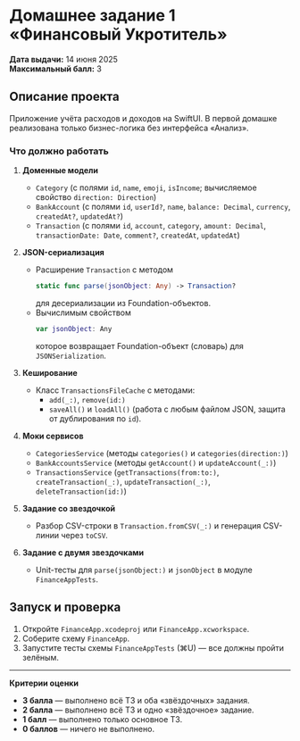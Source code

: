 # Домашнее задание 1 «Финансовый Укротитель»

**Дата выдачи:** 14 июня 2025  
**Максимальный балл:** 3

## Описание проекта

Приложение учёта расходов и доходов на SwiftUI. В первой домашке реализована только бизнес-логика без интерфейса «Анализ».

### Что должно работать

1. **Доменные модели**  
   - `Category` (с полями `id`, `name`, `emoji`, `isIncome`; вычисляемое свойство `direction: Direction`)  
   - `BankAccount` (с полями `id`, `userId?`, `name`, `balance: Decimal`, `currency`, `createdAt?`, `updatedAt?`)  
   - `Transaction` (с полями `id`, `account`, `category`, `amount: Decimal`, `transactionDate: Date`, `comment?`, `createdAt`, `updatedAt`)

2. **JSON-сериализация**  
   - Расширение `Transaction` с методом  
     ```swift
     static func parse(jsonObject: Any) -> Transaction?
     ```  
     для десериализации из Foundation-объектов.  
   - Вычислимым свойством  
     ```swift
     var jsonObject: Any
     ```  
     которое возвращает Foundation-объект (словарь) для `JSONSerialization`.

3. **Кеширование**  
   - Класс `TransactionsFileCache` с методами:  
     - `add(_:)`, `remove(id:)`  
     - `saveAll()` и `loadAll()` (работа с любым файлом JSON, защита от дублирования по `id`).

4. **Моки сервисов**  
   - `CategoriesService` (методы `categories()` и `categories(direction:)`)  
   - `BankAccountsService` (методы `getAccount()` и `updateAccount(_:)`)  
   - `TransactionsService` (`getTransactions(from:to:)`, `createTransaction(_:)`, `updateTransaction(_:)`, `deleteTransaction(id:)`)

5. **Задание со звездочкой**  
   - Разбор CSV-строки в `Transaction.fromCSV(_:)` и генерация CSV-линии через `toCSV`.

6. **Задание с двумя звездочками**  
   - Unit-тесты для `parse(jsonObject:)` и `jsonObject` в модуле `FinanceAppTests`.

## Запуск и проверка

1. Откройте `FinanceApp.xcodeproj` или `FinanceApp.xcworkspace`.  
2. Соберите схему `FinanceApp`.  
3. Запустите тесты схемы `FinanceAppTests` (⌘U) — все должны пройти зелёным.

---

**Критерии оценки**  
- **3 балла** — выполнено всё ТЗ и оба «звёздочных» задания.  
- **2 балла** — выполнено всё ТЗ и одно «звёздочное» задание.  
- **1 балл** — выполнено только основное ТЗ.  
- **0 баллов** — ничего не выполнено.  
